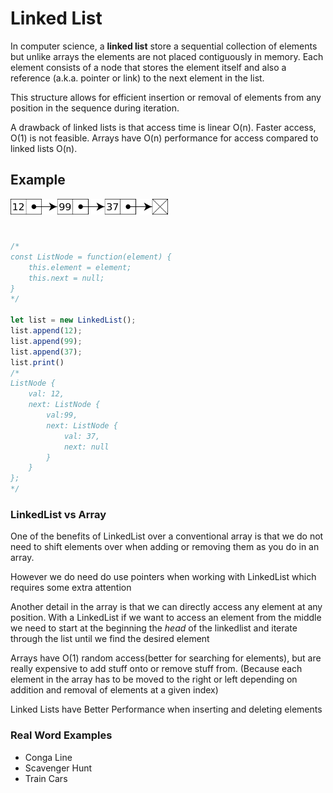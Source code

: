 # Linked List

In computer science, a **linked list** store a sequential collection of elements but unlike arrays the elements are not placed contiguously in memory. Each element consists of a node that stores the element itself and also a reference (a.k.a. pointer or link) to the next element in the list.

This structure allows for efficient insertion or removal of elements from any position in the sequence during iteration.

A drawback of linked lists is that access time is linear O(n). Faster access, O(1) is not feasible. Arrays have O(n) performance for access compared to linked lists O(n).


## Example
<img src="./images/linked-list.svg" width="50%" style="margin-bottom: 25px"/>

```javascript
/*
const ListNode = function(element) {
    this.element = element;
    this.next = null;
}
*/

let list = new LinkedList();
list.append(12);
list.append(99);
list.append(37);
list.print()
/*
ListNode {
    val: 12,
    next: ListNode {
        val:99,
        next: ListNode {
            val: 37,
            next: null
        }
    }
};
*/
```

### LinkedList vs Array

One of the benefits of LinkedList over a conventional array is that we
do not need to shift elements over when adding or removing them as you do in an array.

However we do need do use pointers when working with LinkedList which requires some extra attention

Another detail in the array is that we can directly access any element at any position. With a LinkedList
if we want to access an element from the middle we need to start at the beginning the *head* of the linkedlist and
iterate through the list until we find the desired element

Arrays have O(1) random access(better for searching for elements), but are really expensive to add stuff onto or remove stuff from. (Because each element in the array has to be moved to the right or left depending on addition and removal of elements at a given index)

Linked Lists have Better Performance when inserting and deleting elements


### Real Word Examples
* Conga Line
* Scavenger Hunt
* Train Cars

